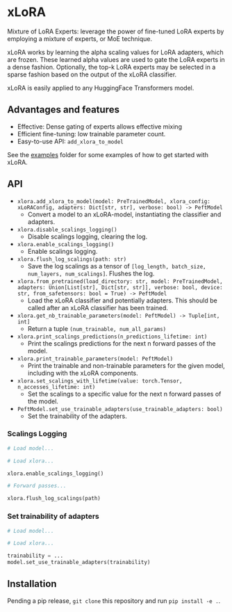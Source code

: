 # xLoRA
Mixture of LoRA Experts: leverage the power of fine-tuned LoRA experts by employing a mixture of experts, or MoE technique.

xLoRA works by learning the alpha scaling values for LoRA adapters, which are frozen. These learned alpha values are used to
gate the LoRA experts in a dense fashion. Optionally, the top-k LoRA experts may be selected in a sparse fashion based on the 
output of the xLoRA classifier.

xLoRA is easily applied to any HuggingFace Transformers model.

## Advantages and features
- Effective: Dense gating of experts allows effective mixing
- Efficient fine-tuning: low trainable parameter count.
- Easy-to-use API: `add_xlora_to_model`

See the [examples](examples) folder for some examples of how to get started with xLoRA.

## API
- `xlora.add_xlora_to_model(model: PreTrainedModel, xlora_config: xLoRAConfig, adapters: Dict[str, str], verbose: bool) -> PeftModel`
  - Convert a model to an xLoRA-model, instantiating the classifier and adapters.
- `xlora.disable_scalings_logging()`
  - Disable scalings logging, clearing the log.
- `xlora.enable_scalings_logging()`
  - Enable scalings logging.
- `xlora.flush_log_scalings(path: str)`
  - Save the log scalings as a tensor of `[log_length, batch_size, num_layers, num_scalings]`. Flushes the log.
- `xlora.from_pretrained(load_directory: str, model: PreTrainedModel, adapters: Union[List[str], Dict[str, str]], verbose: bool, device: str, from_safetensors: bool = True) -> PeftModel`
  - Load the xLoRA classifier and potentially adapters. This should be called after an xLoRA classifier has been trained.
- `xlora.get_nb_trainable_parameters(model: PeftModel) -> Tuple[int, int]`
  - Return a tuple `(num_trainable, num_all_params)`
- `xlora.print_scalings_predictions(n_predictions_lifetime: int)`
  - Print the scalings predictions for the next n forward passes of the model.
- `xlora.print_trainable_parameters(model: PeftModel)`
  - Print the trainable and non-trainable parameters for the given model, including with the xLoRA components.
- `xlora.set_scalings_with_lifetime(value: torch.Tensor, n_accesses_lifetime: int)`
  - Set the scalings to a specific value for the next n forward passes of the model.
- `PeftModel.set_use_trainable_adapters(use_trainable_adapters: bool)`
  - Set the trainability of the adapters.

### Scalings Logging
```python
# Load model...

# Load xlora...

xlora.enable_scalings_logging()

# Forward passes...

xlora.flush_log_scalings(path)
```

### Set trainability of adapters
```python
# Load model... 

# Load xlora...

trainability = ...
model.set_use_trainable_adapters(trainability)
```

## Installation
Pending a pip release, `git clone` this repository and run `pip install -e .`.
